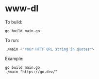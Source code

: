 # www-dl

To build:

```bash
go build main.go
```

To run:

```bash
./main <"Your HTTP URL string in quotes">
```

Example:

```
go build main.go
./main "https://go.dev/"
```
